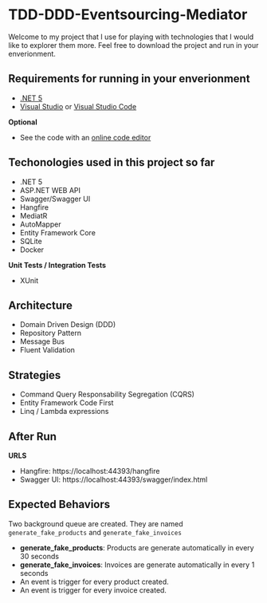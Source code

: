 
# TDD-DDD-Eventsourcing-Mediator

Welcome to my project that I use for playing with technologies that I would like to explorer them more. 
Feel free to download the project and run in your enverionment.

## Requirements for running in your enverionment
- [.NET 5](https://dotnet.microsoft.com/download/dotnet)
- [Visual Studio](https://visualstudio.microsoft.com/vs/community/) or [Visual Studio Code](https://code.visualstudio.com/)

**Optional**

- See the code with an [online code editor](https://github1s.com/MarcosCostaDev/IntegrationTest)


## Techonologies used in this project so far

- .NET 5
- ASP.NET WEB API 
- Swagger/Swagger UI
- Hangfire
- MediatR
- AutoMapper
- Entity Framework Core
- SQLite
- Docker

**Unit Tests / Integration Tests**

- XUnit

## Architecture

- Domain Driven Design (DDD)
- Repository Pattern
- Message Bus
- Fluent Validation

## Strategies

- Command Query Responsability Segregation (CQRS)  
- Entity Framework Code First
- Linq / Lambda expressions

## After Run

**URLS**

- Hangfire: https://localhost:44393/hangfire
- Swagger UI: https://localhost:44393/swagger/index.html


## Expected Behaviors 

Two background queue are created. They are named `generate_fake_products` and `generate_fake_invoices`
- **generate_fake_products**: Products are generate automatically in every 30 seconds
- **generate_fake_invoices**: Invoices are generate automatically in every 1 seconds
- An event is trigger for every product created.
- An event is trigger for every invoice created.



<!-- 
# Migration Database
- IntegrationTest.Infra
dotnet ef migrations add IdentityCreate --context MyDbContext --project IntegrationTest.Infra

# Update Database

- IntegrationTest.Infra
dotnet ef database update --context MyDbContext --project IntegrationTest.Infra
-->
